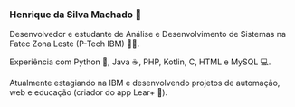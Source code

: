 ### Henrique da Silva Machado 🚀

Desenvolvedor e estudante de Análise e Desenvolvimento de Sistemas na Fatec Zona Leste (P-Tech IBM) 👨‍💻. 

Experiência com Python 🐍, Java ☕, PHP, Kotlin, C, HTML e MySQL 💻. 

Atualmente estagiando na IBM e desenvolvendo projetos de automação, web e educação (criador do app Lear+ 📱).
